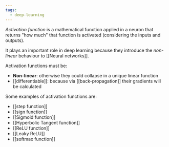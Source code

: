 ```yaml
---
tags:
  - deep-learning
---
```

*Activation function* is a mathematical function applied in a neuron that returns "how much" that function is activated (considering the inputs and outputs). 

It plays an important role in deep learning because they introduce the *non-linear* behaviour to [[Neural networks]].

Activation functions must be:
- **Non-linear**: otherwise they could collapse in a unique linear function
- [[differentiable]]: because via [[back-propagation]] their gradients will be calculated 

Some examples of activation functions are:
- [[step function]]
- [[sign function]]
- [[Sigmoid function]]
- [[Hyperbolic Tangent function]]
- [[ReLU function]]
- [[Leaky ReLU]]
- [[softmax function]]